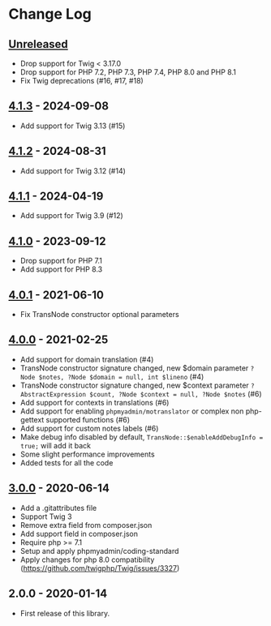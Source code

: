 # Change Log

## [Unreleased]

* Drop support for Twig < 3.17.0
* Drop support for PHP 7.2, PHP 7.3, PHP 7.4, PHP 8.0 and PHP 8.1
* Fix Twig deprecations (#16, #17, #18)

## [4.1.3] - 2024-09-08

* Add support for Twig 3.13 (#15)

## [4.1.2] - 2024-08-31

* Add support for Twig 3.12 (#14)

## [4.1.1] - 2024-04-19

* Add support for Twig 3.9 (#12)

## [4.1.0] - 2023-09-12

* Drop support for PHP 7.1
* Add support for PHP 8.3

## [4.0.1] - 2021-06-10

* Fix TransNode constructor optional parameters

## [4.0.0] - 2021-02-25

* Add support for domain translation (#4)
* TransNode constructor signature changed, new $domain parameter `?Node $notes, ?Node $domain = null, int $lineno` (#4)
* TransNode constructor signature changed, new $context parameter `?AbstractExpression $count, ?Node $context = null, ?Node $notes` (#6)
* Add support for contexts in translations (#6)
* Add support for enabling `phpmyadmin/motranslator` or complex non php-gettext supported functions (#6)
* Add support for custom notes labels (#6)
* Make debug info disabled by default, `TransNode::$enableAddDebugInfo = true;` will add it back
* Some slight performance improvements
* Added tests for all the code

## [3.0.0] - 2020-06-14

* Add a .gitattributes file
* Support Twig 3
* Remove extra field from composer.json
* Add support field in composer.json
* Require php >= 7.1
* Setup and apply phpmyadmin/coding-standard
* Apply changes for php 8.0 compatibility (https://github.com/twigphp/Twig/issues/3327)

## 2.0.0 - 2020-01-14

* First release of this library.

[Unreleased]: https://github.com/phpmyadmin/twig-i18n-extension/compare/4.1.x...HEAD
[4.1.3]: https://github.com/phpmyadmin/twig-i18n-extension/compare/4.1.2...4.1.3
[4.1.2]: https://github.com/phpmyadmin/twig-i18n-extension/compare/4.1.1...4.1.2
[4.1.1]: https://github.com/phpmyadmin/twig-i18n-extension/compare/4.1.0...4.1.1
[4.1.0]: https://github.com/phpmyadmin/twig-i18n-extension/compare/v4.0.1...4.1.0
[4.0.1]: https://github.com/phpmyadmin/twig-i18n-extension/compare/v4.0.0...v4.0.1
[4.0.0]: https://github.com/phpmyadmin/twig-i18n-extension/compare/v3.0.0...v4.0.0
[3.0.0]: https://github.com/phpmyadmin/twig-i18n-extension/compare/v2.0.0...v3.0.0
